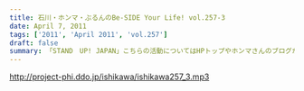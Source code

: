 ```yaml
---
title: 石川・ホンマ・ぶるんのBe-SIDE Your Life! vol.257-3
date: April 7, 2011
tags: ['2011', 'April 2011', 'vol.257']
draft: false
summary: 「STAND　UP! JAPAN」こちらの活動についてはHPトップやホンマさんのブログから「何なの？」と思っているアナタはのぞいてみてくださいね。NAMAE
---
```


http://project-phi.ddo.jp/ishikawa/ishikawa257_3.mp3